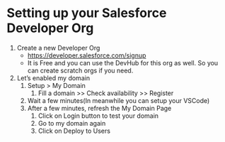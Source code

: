 
# Setting up your Salesforce Developer Org

1. Create a new Developer Org
	- https://developer.salesforce.com/signup
    - It is Free and you can use the DevHub for this org as well. So you can create scratch orgs if you need.
2. Let’s enabled my domain
    1. Setup > My Domain
        1. Fill a domain >> Check availability >> Register
    2. Wait a few minutes(In meanwhile you can setup your VSCode)
    3. After a few minutes, refresh the My Domain Page
        1. Click on Login button to test your domain
        2. Go to my domain again
        3. Click on Deploy to Users